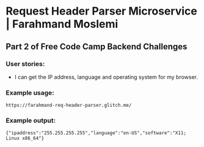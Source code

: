 # Request Header Parser Microservice | Farahmand Moslemi

## Part 2 of Free Code Camp Backend Challenges

### User stories:
* I can get the IP address, language and operating system for my browser.
### Example usage:
`https://farahmand-req-header-parser.glitch.me/`
### Example output:
`{"ipaddress":"255.255.255.255","language":"en-US","software":"X11; Linux x86_64"}`